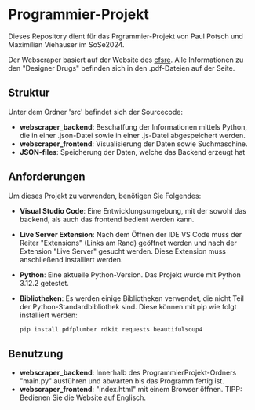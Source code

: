# Programmier-Projekt
Dieses Repository dient für das Prgrammier-Projekt von Paul Potsch und Maximilian Viehauser im SoSe2024.

Der Webscraper basiert auf der Website des [cfsre](https://www.cfsre.org/nps-discovery/monographs). Alle Informationen zu den "Designer Drugs" befinden sich in den .pdf-Dateien auf der Seite.


## Struktur
Unter dem Ordner 'src' befindet sich der Sourcecode:
- **webscraper_backend**: Beschaffung der Informationen mittels Python, die in einer .json-Datei sowie in einer .js-Datei abgespeichert werden.
- **webscraper_frontend**: Visualisierung der Daten sowie Suchmaschine.
- **JSON-files**: Speicherung der Daten, welche das Backend erzeugt hat


## Anforderungen
Um dieses Projekt zu verwenden, benötigen Sie Folgendes:
- **Visual Studio Code**: Eine Entwicklungsumgebung, mit der sowohl das backend, als auch das frontend bedient werden kann.
- **Live Server Extension**: Nach dem Öffnen der IDE VS Code muss der Reiter "Extensions" (Links am Rand) geöffnet werden und nach der Extension "Live Server" gesucht werden. Diese Extension muss anschließend installiert werden.
- **Python**: Eine aktuelle Python-Version. Das Projekt wurde mit Python 3.12.2 getestet.
- **Bibliotheken**: Es werden einige Bibliotheken verwendet, die nicht Teil der Python-Standardbibliothek sind. Diese können mit pip wie folgt installiert werden:

    ```bash
    pip install pdfplumber rdkit requests beautifulsoup4
    ```

## Benutzung
- **webscraper_backend**: Innerhalb des ProgrammierProjekt-Ordners "main.py" ausführen und abwarten bis das Programm fertig ist.
- **webscraper_frontend**: "index.html" mit einem Browser öffnen. TIPP: Bedienen Sie die Website auf Englisch.